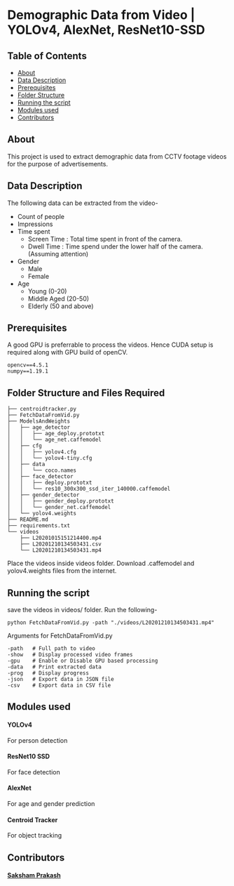 # Demographic Data from Video | YOLOv4, AlexNet, ResNet10-SSD

## Table of Contents

- [About](#about)
- [Data Description](#data)
- [Prerequisites](#prereq)
- [Folder Structure](#folder)
- [Running the script](#install)
- [Modules used](#dl)
- [Contributors](#contrib)

## About <a name = "about"></a>

This project is used to extract demographic data from CCTV footage videos for the purpose of advertisements.

## Data Description <a name = "data"></a>

The following data can be extracted from the video-
- Count of people
- Impressions
- Time spent
  - Screen Time : Total time spent in front of the camera.
  - Dwell Time : Time spend under the lower half of the camera. (Assuming attention)
- Gender
  - Male 
  - Female
- Age
  - Young (0-20)
  - Middle Aged (20-50)
  - Elderly (50 and above)

## Prerequisites <a name = "prereq"></a>

A good GPU is preferrable to process the videos.
Hence CUDA setup is required along with GPU build of openCV.

```
opencv==4.5.1
numpy==1.19.1
```

## Folder Structure and Files Required <a name = "folder"></a>

```
├── centroidtracker.py
├── FetchDataFromVid.py
├── ModelsAndWeights
│   ├── age_detector
│   │   ├── age_deploy.prototxt
│   │   └── age_net.caffemodel
│   ├── cfg
│   │   ├── yolov4.cfg
│   │   └── yolov4-tiny.cfg
│   ├── data
│   │   └── coco.names
│   ├── face_detector
│   │   ├── deploy.prototxt
│   │   └── res10_300x300_ssd_iter_140000.caffemodel
│   ├── gender_detector
│   │   ├── gender_deploy.prototxt
│   │   └── gender_net.caffemodel
│   └── yolov4.weights
├── README.md
├── requirements.txt
└── videos
    ├── L20201015151214400.mp4
    ├── L20201210134503431.csv
    └── L20201210134503431.mp4
```

Place the videos inside videos folder.
Download .caffemodel and yolov4.weights files from the internet.
## Running the script<a name = "install"></a>

save the videos in videos/ folder. Run the following-

```
python FetchDataFromVid.py -path "./videos/L20201210134503431.mp4"
```
Arguments for FetchDataFromVid.py
```
-path   # Full path to video
-show   # Display processed video frames
-gpu    # Enable or Disable GPU based processing
-data   # Print extracted data
-prog   # Display progress
-json   # Export data in JSON file
-csv    # Export data in CSV file
```

## Modules used <a name = "dl"></a>

#### YOLOv4
For person detection

#### ResNet10 SSD
For face detection

#### AlexNet
For age and gender prediction

#### Centroid Tracker
For object tracking


## Contributors <a name = "contrib"></a>

#### <a href="https://www.linkedin.com/in/sakshamprakash/">Saksham Prakash</a>
